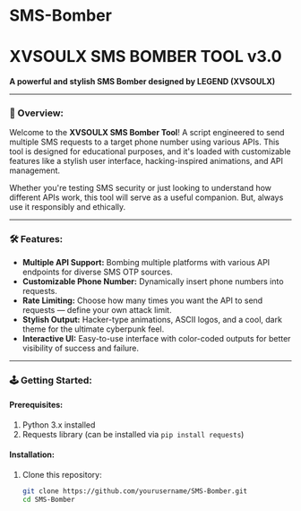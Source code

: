 # SMS-Bomber
# XVSOULX SMS BOMBER TOOL v3.0

**A powerful and stylish SMS Bomber designed by LEGEND (XVSOULX)**

---

### 🚀 Overview:
Welcome to the **XVSOULX SMS Bomber Tool**! A script engineered to send multiple SMS requests to a target phone number using various APIs. This tool is designed for educational purposes, and it's loaded with customizable features like a stylish user interface, hacking-inspired animations, and API management.

Whether you're testing SMS security or just looking to understand how different APIs work, this tool will serve as a useful companion. But, always use it responsibly and ethically. 

---

### 🛠 Features:
- **Multiple API Support:** Bombing multiple platforms with various API endpoints for diverse SMS OTP sources.
- **Customizable Phone Number:** Dynamically insert phone numbers into requests.
- **Rate Limiting:** Choose how many times you want the API to send requests — define your own attack limit.
- **Stylish Output:** Hacker-type animations, ASCII logos, and a cool, dark theme for the ultimate cyberpunk feel.
- **Interactive UI:** Easy-to-use interface with color-coded outputs for better visibility of success and failure.

---

### 🕹️ Getting Started:

#### Prerequisites:
1. Python 3.x installed
2. Requests library (can be installed via `pip install requests`)

#### Installation:
1. Clone this repository:
   ```bash
   git clone https://github.com/yourusername/SMS-Bomber.git
   cd SMS-Bomber
   
